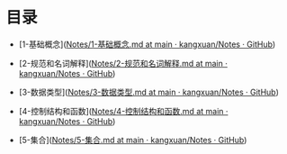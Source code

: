 # 目录

- [1-基础概念]([Notes/1-基础概念.md at main · kangxuan/Notes · GitHub](https://github.com/kangxuan/Notes/blob/main/golang/%E5%9F%BA%E7%A1%80/1-%E5%9F%BA%E7%A1%80%E6%A6%82%E5%BF%B5.md))

- [2-规范和名词解释]([Notes/2-规范和名词解释.md at main · kangxuan/Notes · GitHub](https://github.com/kangxuan/Notes/blob/main/golang/%E5%9F%BA%E7%A1%80/2-%E8%A7%84%E8%8C%83%E5%92%8C%E5%90%8D%E8%AF%8D%E8%A7%A3%E9%87%8A.md))

- [3-数据类型]([Notes/3-数据类型.md at main · kangxuan/Notes · GitHub](https://github.com/kangxuan/Notes/blob/main/golang/%E5%9F%BA%E7%A1%80/3-%E6%95%B0%E6%8D%AE%E7%B1%BB%E5%9E%8B.md))

- [4-控制结构和函数]([Notes/4-控制结构和函数.md at main · kangxuan/Notes · GitHub](https://github.com/kangxuan/Notes/blob/main/golang/%E5%9F%BA%E7%A1%80/4-%E6%8E%A7%E5%88%B6%E7%BB%93%E6%9E%84%E5%92%8C%E5%87%BD%E6%95%B0.md))

- [5-集合]([Notes/5-集合.md at main · kangxuan/Notes · GitHub](https://github.com/kangxuan/Notes/blob/main/golang/%E5%9F%BA%E7%A1%80/5-%E9%9B%86%E5%90%88.md))


